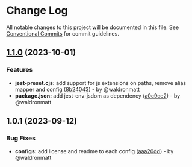 # Change Log

All notable changes to this project will be documented in this file.
See [Conventional Commits](https://conventionalcommits.org) for commit guidelines.

## [1.1.0](https://github.com/waldronmatt/pnpm-nx-lerna-lite-boilerplate/compare/jest-config@1.0.1...jest-config@1.1.0) (2023-10-01)

### Features

* **jest-preset.cjs:** add support for js extensions on paths, remove alias mapper and config ([8b24043](https://github.com/waldronmatt/pnpm-nx-lerna-lite-boilerplate/commit/8b24043ab64e3142bbd693db119a4541ac5c064b)) - by @waldronmatt
* **package.json:** add jest-env-jsdom as dependency ([a0c9ce2](https://github.com/waldronmatt/pnpm-nx-lerna-lite-boilerplate/commit/a0c9ce25084fc69347d12ea1592ea88199510adf)) - by @waldronmatt

## 1.0.1 (2023-09-12)

### Bug Fixes

- **configs:** add license and readme to each config ([aaa20dd](https://github.com/waldronmatt/pnpm-nx-lerna-lite-boilerplate/commit/aaa20ddce8b94a4fa68dbae2fc6cc6103efcc6dd)) - by @waldronmatt
